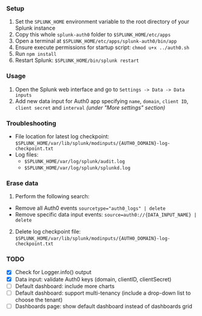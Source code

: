 ### Setup

1. Set the `SPLUNK_HOME` environment variable to the root directory of your Splunk instance
2. Copy this whole `splunk-auth0` folder to `$SPLUNK_HOME/etc/apps`
3. Open a terminal at `$SPLUNK_HOME/etc/apps/splunk-auth0/bin/app`
4. Ensure execute permissions for startup script: `chmod u+x ../auth0.sh`
4. Run `npm install`
5. Restart Splunk: `$SPLUNK_HOME/bin/splunk restart`

### Usage

1. Open the Splunk web interface and go to `Settings -> Data -> Data inputs`
2. Add new data input for Auth0 app specifying `name`, `domain`, `client ID`, `client secret` and `interval` _(under "More settings" section)_

### Troubleshooting

* File location for latest log checkpoint: `$SPLUNK_HOME/var/lib/splunk/modinputs/{AUTH0_DOMAIN}-log-checkpoint.txt`
* Log files:
	* `$SPLUNK_HOME/var/log/splunk/audit.log`
	* `$SPLUNK_HOME/var/log/splunk/splunkd.log`

### Erase data

1. Perform the following search:
* Remove all Auth0 events `sourcetype="auth0_logs" | delete`
* Remove specific data input events: `source=auth0://{DATA_INPUT_NAME} | delete`
2. Delete log checkpoint file: `$SPLUNK_HOME/var/lib/splunk/modinputs/{AUTH0_DOMAIN}-log-checkpoint.txt`

### TODO

- [x] Check for Logger.info() output
- [x] Data input: validate Auth0 keys (domain, clientID, clientSecret)
- [ ] Default dashboard: include more charts
- [ ] Default dashboard: support multi-tenancy (include a drop-down list to choose the tenant)
- [ ] Dashboards page: show default dashboard instead of dashboards grid
